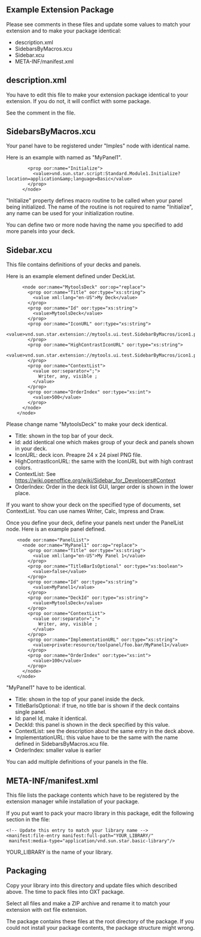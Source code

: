 
Example Extension Package
----

Please see comments in these files and update some values to match 
your extension and to make your package identical: 

- description.xml
- SidebarsByMacros.xcu
- Sidebar.xcu
- META-INF/manifest.xml


## description.xml

You have to edit this file to make your extension package identical to 
your extension. If you do not, it will conflict with some package. 

See the comment in the file.


## SidebarsByMacros.xcu

Your panel have to be registered under "Imples" node with identical name. 

Here is an example with named as "MyPanel1". 

```   <node oor:name="private:resource/toolpanel/foo.bar/MyPanel1" oor:op="replace">
        <prop oor:name="Initialize">
          <value>vnd.sun.star.script:Standard.Module1.Initialize?location=application&amp;language=Basic</value>
        </prop>
      </node>
```

"Initialize" property defines macro routine to be called when your 
panel being initialized. The name of the routine is not required to 
name "Initialize", any name can be used for your initialization routine.

You can define two or more node having the name you specified to 
add more panels into your deck.


## Sidebar.xcu

This file contains definitions of your decks and panels. 

Here is an example element defined under DeckList.

```
      <node oor:name="MytoolsDeck" oor:op="replace">
        <prop oor:name="Title" oor:type="xs:string">
          <value xml:lang="en-US">My Deck</value>
        </prop>
        <prop oor:name="Id" oor:type="xs:string">
          <value>MytoolsDeck</value>
        </prop>
        <prop oor:name="IconURL" oor:type="xs:string">
          <value>vnd.sun.star.extension://mytools.ui.test.SidebarByMacros/icon1.png</value>
        </prop>
        <prop oor:name="HighContrastIconURL" oor:type="xs:string">
          <value>vnd.sun.star.extension://mytools.ui.test.SidebarByMacros/icon1.png</value>
        </prop>
        <prop oor:name="ContextList">
          <value oor:separator=";">
            Writer, any, visible ;
          </value>
        </prop>
        <prop oor:name="OrderIndex" oor:type="xs:int">
          <value>500</value>
        </prop>
      </node>
    </node>
```

Please change name "MytoolsDeck" to make your deck identical. 
- Title: shown in the top bar of your deck.
- Id: add identical one which makes group of your deck and panels shown in your deck.
- IconURL: deck icon. Preapre 24 x 24 pixel PNG file.
- HighContrastIconURL: the same with the IconURL but with high contrast colors.
- ContextList: See https://wiki.openoffice.org/wiki/Sidebar_for_Developers#Context
- OrderIndex: Order in the deck list GUI, larger order is shown in the lower place.

If you want to show your deck on the specified type of documents, 
set ContextList. You can use names Writer, Calc, Impress and Draw.

Once you define your deck, define your panels next under the PanelList node.
Here is an example panel defined.

```
    <node oor:name="PanelList">
      <node oor:name="MyPanel1" oor:op="replace">
        <prop oor:name="Title" oor:type="xs:string">
          <value xml:lang="en-US">My Panel 1</value>
        </prop>
        <prop oor:name="TitleBarIsOptional" oor:type="xs:boolean">
          <value>false</value>
        </prop>
        <prop oor:name="Id" oor:type="xs:string">
          <value>MyPanel1</value>
        </prop>
        <prop oor:name="DeckId" oor:type="xs:string">
          <value>MytoolsDeck</value>
        </prop>
        <prop oor:name="ContextList">
          <value oor:separator=";">
            Writer, any, visible ;
          </value>
        </prop>
        <prop oor:name="ImplementationURL" oor:type="xs:string">
          <value>private:resource/toolpanel/foo.bar/MyPanel1</value>
        </prop>
        <prop oor:name="OrderIndex" oor:type="xs:int">
          <value>100</value>
        </prop>
      </node>
    </node>
```
"MyPanel1" have to be identical. 
- Title: shown in the top of your panel inside the deck.
- TitleBarIsOptional: if true, no title bar is shown if the deck contains single panel.
- Id: panel Id, make it identical.
- DeckId: this panel is shown in the deck specified by this value.
- ContextList: see the description about the same entry in the deck above.
- ImplementationURL: this value have to be the same with the name defined in SidebarsByMacros.xcu file.
- OrderIndex: smaller value is earlier

You can add multiple definitions of your panels in the file.


## META-INF/manifest.xml

This file lists the package contents which have to be registered by the 
extension manager while installation of your package.

If you put want to pack your macro library in this package, edit the 
following section in the file:

```
<!-- Update this entry to match your library name -->
<manifest:file-entry manifest:full-path="YOUR_LIBRARY/" 
 manifest:media-type="application/vnd.sun.star.basic-library"/>
```

YOUR_LIBRARY is the name of your library.


## Packaging

Copy your library into this directory and update files which described 
above. The time to pack files into OXT package. 

Select all files and make a ZIP archive and rename it to match your 
extension with oxt file extension.

The package contains these files at the root directory of the package. 
If you could not install your package contents, the package structure might 
wrong.
